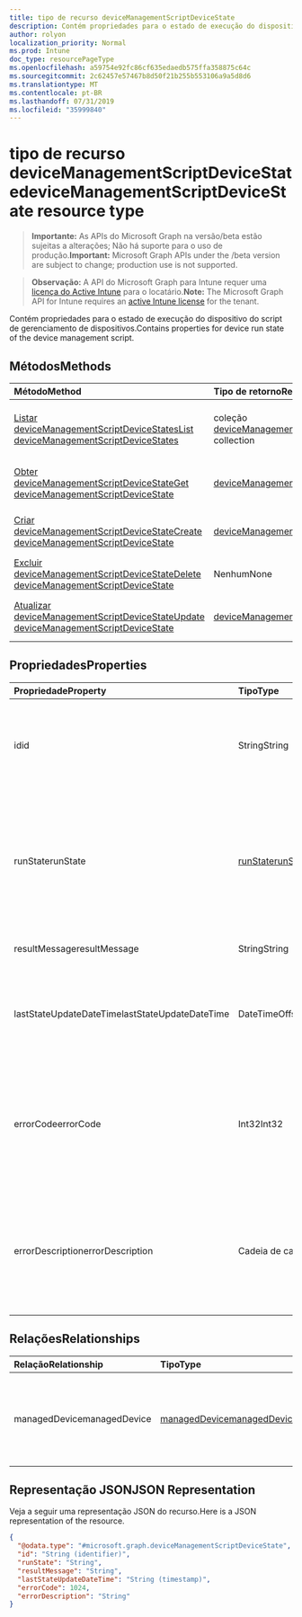 ```yaml
---
title: tipo de recurso deviceManagementScriptDeviceState
description: Contém propriedades para o estado de execução do dispositivo do script de gerenciamento de dispositivos.
author: rolyon
localization_priority: Normal
ms.prod: Intune
doc_type: resourcePageType
ms.openlocfilehash: a59754e92fc86cf635edaedb575ffa358875c64c
ms.sourcegitcommit: 2c62457e57467b8d50f21b255b553106a9a5d8d6
ms.translationtype: MT
ms.contentlocale: pt-BR
ms.lasthandoff: 07/31/2019
ms.locfileid: "35999840"
---
```

# <a name="devicemanagementscriptdevicestate-resource-type"></a><span data-ttu-id="06ea3-103">tipo de recurso deviceManagementScriptDeviceState</span><span class="sxs-lookup"><span data-stu-id="06ea3-103">deviceManagementScriptDeviceState resource type</span></span>

> <span data-ttu-id="06ea3-104">**Importante:** As APIs do Microsoft Graph na versão/beta estão sujeitas a alterações; Não há suporte para o uso de produção.</span><span class="sxs-lookup"><span data-stu-id="06ea3-104">**Important:** Microsoft Graph APIs under the /beta version are subject to change; production use is not supported.</span></span>

> <span data-ttu-id="06ea3-105">**Observação:** A API do Microsoft Graph para Intune requer uma [licença do Active Intune](https://go.microsoft.com/fwlink/?linkid=839381) para o locatário.</span><span class="sxs-lookup"><span data-stu-id="06ea3-105">**Note:** The Microsoft Graph API for Intune requires an [active Intune license](https://go.microsoft.com/fwlink/?linkid=839381) for the tenant.</span></span>

<span data-ttu-id="06ea3-106">Contém propriedades para o estado de execução do dispositivo do script de gerenciamento de dispositivos.</span><span class="sxs-lookup"><span data-stu-id="06ea3-106">Contains properties for device run state of the device management script.</span></span>

## <a name="methods"></a><span data-ttu-id="06ea3-107">Métodos</span><span class="sxs-lookup"><span data-stu-id="06ea3-107">Methods</span></span>
|<span data-ttu-id="06ea3-108">Método</span><span class="sxs-lookup"><span data-stu-id="06ea3-108">Method</span></span>|<span data-ttu-id="06ea3-109">Tipo de retorno</span><span class="sxs-lookup"><span data-stu-id="06ea3-109">Return Type</span></span>|<span data-ttu-id="06ea3-110">Descrição</span><span class="sxs-lookup"><span data-stu-id="06ea3-110">Description</span></span>|
|:---|:---|:---|
|[<span data-ttu-id="06ea3-111">Listar deviceManagementScriptDeviceStates</span><span class="sxs-lookup"><span data-stu-id="06ea3-111">List deviceManagementScriptDeviceStates</span></span>](../api/intune-devices-devicemanagementscriptdevicestate-list.md)|<span data-ttu-id="06ea3-112">coleção [deviceManagementScriptDeviceState](../resources/intune-devices-devicemanagementscriptdevicestate.md)</span><span class="sxs-lookup"><span data-stu-id="06ea3-112">[deviceManagementScriptDeviceState](../resources/intune-devices-devicemanagementscriptdevicestate.md) collection</span></span>|<span data-ttu-id="06ea3-113">Listar Propriedades e relações dos objetos [deviceManagementScriptDeviceState](../resources/intune-devices-devicemanagementscriptdevicestate.md) .</span><span class="sxs-lookup"><span data-stu-id="06ea3-113">List properties and relationships of the [deviceManagementScriptDeviceState](../resources/intune-devices-devicemanagementscriptdevicestate.md) objects.</span></span>|
|[<span data-ttu-id="06ea3-114">Obter deviceManagementScriptDeviceState</span><span class="sxs-lookup"><span data-stu-id="06ea3-114">Get deviceManagementScriptDeviceState</span></span>](../api/intune-devices-devicemanagementscriptdevicestate-get.md)|[<span data-ttu-id="06ea3-115">deviceManagementScriptDeviceState</span><span class="sxs-lookup"><span data-stu-id="06ea3-115">deviceManagementScriptDeviceState</span></span>](../resources/intune-devices-devicemanagementscriptdevicestate.md)|<span data-ttu-id="06ea3-116">Leia as propriedades e as relações do objeto [deviceManagementScriptDeviceState](../resources/intune-devices-devicemanagementscriptdevicestate.md) .</span><span class="sxs-lookup"><span data-stu-id="06ea3-116">Read properties and relationships of the [deviceManagementScriptDeviceState](../resources/intune-devices-devicemanagementscriptdevicestate.md) object.</span></span>|
|[<span data-ttu-id="06ea3-117">Criar deviceManagementScriptDeviceState</span><span class="sxs-lookup"><span data-stu-id="06ea3-117">Create deviceManagementScriptDeviceState</span></span>](../api/intune-devices-devicemanagementscriptdevicestate-create.md)|[<span data-ttu-id="06ea3-118">deviceManagementScriptDeviceState</span><span class="sxs-lookup"><span data-stu-id="06ea3-118">deviceManagementScriptDeviceState</span></span>](../resources/intune-devices-devicemanagementscriptdevicestate.md)|<span data-ttu-id="06ea3-119">Criar um novo objeto [deviceManagementScriptDeviceState](../resources/intune-devices-devicemanagementscriptdevicestate.md) .</span><span class="sxs-lookup"><span data-stu-id="06ea3-119">Create a new [deviceManagementScriptDeviceState](../resources/intune-devices-devicemanagementscriptdevicestate.md) object.</span></span>|
|[<span data-ttu-id="06ea3-120">Excluir deviceManagementScriptDeviceState</span><span class="sxs-lookup"><span data-stu-id="06ea3-120">Delete deviceManagementScriptDeviceState</span></span>](../api/intune-devices-devicemanagementscriptdevicestate-delete.md)|<span data-ttu-id="06ea3-121">Nenhum</span><span class="sxs-lookup"><span data-stu-id="06ea3-121">None</span></span>|<span data-ttu-id="06ea3-122">Exclui [deviceManagementScriptDeviceState](../resources/intune-devices-devicemanagementscriptdevicestate.md).</span><span class="sxs-lookup"><span data-stu-id="06ea3-122">Deletes a [deviceManagementScriptDeviceState](../resources/intune-devices-devicemanagementscriptdevicestate.md).</span></span>|
|[<span data-ttu-id="06ea3-123">Atualizar deviceManagementScriptDeviceState</span><span class="sxs-lookup"><span data-stu-id="06ea3-123">Update deviceManagementScriptDeviceState</span></span>](../api/intune-devices-devicemanagementscriptdevicestate-update.md)|[<span data-ttu-id="06ea3-124">deviceManagementScriptDeviceState</span><span class="sxs-lookup"><span data-stu-id="06ea3-124">deviceManagementScriptDeviceState</span></span>](../resources/intune-devices-devicemanagementscriptdevicestate.md)|<span data-ttu-id="06ea3-125">Atualiza as propriedades de um objeto [deviceManagementScriptDeviceState](../resources/intune-devices-devicemanagementscriptdevicestate.md) .</span><span class="sxs-lookup"><span data-stu-id="06ea3-125">Update the properties of a [deviceManagementScriptDeviceState](../resources/intune-devices-devicemanagementscriptdevicestate.md) object.</span></span>|

## <a name="properties"></a><span data-ttu-id="06ea3-126">Propriedades</span><span class="sxs-lookup"><span data-stu-id="06ea3-126">Properties</span></span>
|<span data-ttu-id="06ea3-127">Propriedade</span><span class="sxs-lookup"><span data-stu-id="06ea3-127">Property</span></span>|<span data-ttu-id="06ea3-128">Tipo</span><span class="sxs-lookup"><span data-stu-id="06ea3-128">Type</span></span>|<span data-ttu-id="06ea3-129">Descrição</span><span class="sxs-lookup"><span data-stu-id="06ea3-129">Description</span></span>|
|:---|:---|:---|
|<span data-ttu-id="06ea3-130">id</span><span class="sxs-lookup"><span data-stu-id="06ea3-130">id</span></span>|<span data-ttu-id="06ea3-131">String</span><span class="sxs-lookup"><span data-stu-id="06ea3-131">String</span></span>|<span data-ttu-id="06ea3-132">Chave da entidade de estado do dispositivo de script de gerenciamento de dispositivos.</span><span class="sxs-lookup"><span data-stu-id="06ea3-132">Key of the device management script device state entity.</span></span>|
|<span data-ttu-id="06ea3-133">runState</span><span class="sxs-lookup"><span data-stu-id="06ea3-133">runState</span></span>|[<span data-ttu-id="06ea3-134">runState</span><span class="sxs-lookup"><span data-stu-id="06ea3-134">runState</span></span>](../resources/intune-shared-runstate.md)|<span data-ttu-id="06ea3-135">Estado da última execução do script de gerenciamento de dispositivos.</span><span class="sxs-lookup"><span data-stu-id="06ea3-135">State of latest run of the device management script.</span></span> <span data-ttu-id="06ea3-136">Os valores possíveis são: `unknown`, `success`, `fail`.</span><span class="sxs-lookup"><span data-stu-id="06ea3-136">Possible values are: `unknown`, `success`, `fail`.</span></span>|
|<span data-ttu-id="06ea3-137">resultMessage</span><span class="sxs-lookup"><span data-stu-id="06ea3-137">resultMessage</span></span>|<span data-ttu-id="06ea3-138">String</span><span class="sxs-lookup"><span data-stu-id="06ea3-138">String</span></span>|<span data-ttu-id="06ea3-139">Detalhes da saída de execução.</span><span class="sxs-lookup"><span data-stu-id="06ea3-139">Details of execution output.</span></span>|
|<span data-ttu-id="06ea3-140">lastStateUpdateDateTime</span><span class="sxs-lookup"><span data-stu-id="06ea3-140">lastStateUpdateDateTime</span></span>|<span data-ttu-id="06ea3-141">DateTimeOffset</span><span class="sxs-lookup"><span data-stu-id="06ea3-141">DateTimeOffset</span></span>|<span data-ttu-id="06ea3-142">Última vez em que o script de gerenciamento de dispositivos é executado.</span><span class="sxs-lookup"><span data-stu-id="06ea3-142">Latest time the device management script executes.</span></span>|
|<span data-ttu-id="06ea3-143">errorCode</span><span class="sxs-lookup"><span data-stu-id="06ea3-143">errorCode</span></span>|<span data-ttu-id="06ea3-144">Int32</span><span class="sxs-lookup"><span data-stu-id="06ea3-144">Int32</span></span>|<span data-ttu-id="06ea3-145">Código de erro correspondente à execução errada do script de gerenciamento de dispositivos.</span><span class="sxs-lookup"><span data-stu-id="06ea3-145">Error code corresponding to erroneous execution of the device management script.</span></span>|
|<span data-ttu-id="06ea3-146">errorDescription</span><span class="sxs-lookup"><span data-stu-id="06ea3-146">errorDescription</span></span>|<span data-ttu-id="06ea3-147">Cadeia de caracteres</span><span class="sxs-lookup"><span data-stu-id="06ea3-147">String</span></span>|<span data-ttu-id="06ea3-148">Descrição do erro correspondente à execução errada do script de gerenciamento de dispositivo.</span><span class="sxs-lookup"><span data-stu-id="06ea3-148">Error description corresponding to erroneous execution of the device management script.</span></span>|

## <a name="relationships"></a><span data-ttu-id="06ea3-149">Relações</span><span class="sxs-lookup"><span data-stu-id="06ea3-149">Relationships</span></span>
|<span data-ttu-id="06ea3-150">Relação</span><span class="sxs-lookup"><span data-stu-id="06ea3-150">Relationship</span></span>|<span data-ttu-id="06ea3-151">Tipo</span><span class="sxs-lookup"><span data-stu-id="06ea3-151">Type</span></span>|<span data-ttu-id="06ea3-152">Descrição</span><span class="sxs-lookup"><span data-stu-id="06ea3-152">Description</span></span>|
|:---|:---|:---|
|<span data-ttu-id="06ea3-153">managedDevice</span><span class="sxs-lookup"><span data-stu-id="06ea3-153">managedDevice</span></span>|[<span data-ttu-id="06ea3-154">managedDevice</span><span class="sxs-lookup"><span data-stu-id="06ea3-154">managedDevice</span></span>](../resources/intune-devices-manageddevice.md)|<span data-ttu-id="06ea3-155">Os dispositivos gerenciados que executam o script de gerenciamento de dispositivos.</span><span class="sxs-lookup"><span data-stu-id="06ea3-155">The managed devices that executes the device management script.</span></span>|

## <a name="json-representation"></a><span data-ttu-id="06ea3-156">Representação JSON</span><span class="sxs-lookup"><span data-stu-id="06ea3-156">JSON Representation</span></span>
<span data-ttu-id="06ea3-157">Veja a seguir uma representação JSON do recurso.</span><span class="sxs-lookup"><span data-stu-id="06ea3-157">Here is a JSON representation of the resource.</span></span>
<!-- {
  "blockType": "resource",
  "keyProperty": "id",
  "@odata.type": "microsoft.graph.deviceManagementScriptDeviceState"
}
-->
``` json
{
  "@odata.type": "#microsoft.graph.deviceManagementScriptDeviceState",
  "id": "String (identifier)",
  "runState": "String",
  "resultMessage": "String",
  "lastStateUpdateDateTime": "String (timestamp)",
  "errorCode": 1024,
  "errorDescription": "String"
}
```





